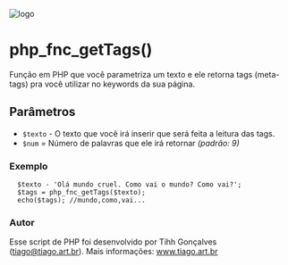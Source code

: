 ![logo](https://raw.githubusercontent.com/tihhgoncalves/tihh.php.fnc.getTags/master/logo.png)

# php_fnc_getTags()
Função em PHP que você parametriza um texto e ele retorna tags (meta-tags) pra você utilizar no keywords da sua página.

## Parâmetros
 * ```$texto``` - O texto que você irá inserir que será feita a leitura das tags.
 * ```$num``` = Número de palavras que ele irá retornar *(padrão: 9)*

### Exemplo
```
  $texto - 'Olá mundo cruel. Como vai o mundo? Como vai?';
  $tags = php_fnc_getTags($texto);
  echo($tags); //mundo,como,vai...
```
### Autor
Esse script de PHP foi desenvolvido por Tihh Gonçalves (tiago@tiago.art.br). Mais informações: www.tiago.art.br

